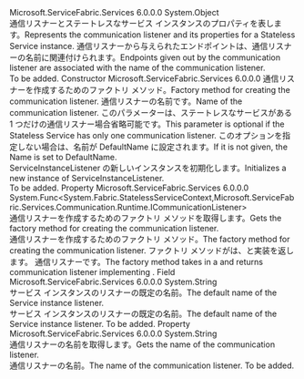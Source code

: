 <Type Name="ServiceInstanceListener" FullName="Microsoft.ServiceFabric.Services.Communication.Runtime.ServiceInstanceListener">
  <TypeSignature Language="C#" Value="public sealed class ServiceInstanceListener" />
  <TypeSignature Language="ILAsm" Value=".class public auto ansi sealed beforefieldinit ServiceInstanceListener extends System.Object" />
  <TypeSignature Language="DocId" Value="T:Microsoft.ServiceFabric.Services.Communication.Runtime.ServiceInstanceListener" />
  <TypeSignature Language="VB.NET" Value="Public NotInheritable Class ServiceInstanceListener" />
  <TypeSignature Language="F#" Value="type ServiceInstanceListener = class" />
  <AssemblyInfo>
    <AssemblyName>Microsoft.ServiceFabric.Services</AssemblyName>
    <AssemblyVersion>6.0.0.0</AssemblyVersion>
  </AssemblyInfo>
  <Base>
    <BaseTypeName>System.Object</BaseTypeName>
  </Base>
  <Interfaces />
  <Docs>
    <summary>
            <span data-ttu-id="e73bc-101">通信リスナーとステートレスなサービス インスタンスのプロパティを表します。</span><span class="sxs-lookup"><span data-stu-id="e73bc-101">Represents the communication listener and its properties for a Stateless Service instance.</span></span>
            <span data-ttu-id="e73bc-102">通信リスナーから与えられたエンドポイントは、通信リスナーの名前に関連付けられます。</span><span class="sxs-lookup"><span data-stu-id="e73bc-102">Endpoints given out by the communication listener are associated with the name of the communication listener.</span></span>
            </summary>
    <remarks>To be added.</remarks>
  </Docs>
  <Members>
    <Member MemberName=".ctor">
      <MemberSignature Language="C#" Value="public ServiceInstanceListener (Func&lt;System.Fabric.StatelessServiceContext,Microsoft.ServiceFabric.Services.Communication.Runtime.ICommunicationListener&gt; createCommunicationListener, string name = &quot;&quot;);" />
      <MemberSignature Language="ILAsm" Value=".method public hidebysig specialname rtspecialname instance void .ctor(class System.Func`2&lt;class System.Fabric.StatelessServiceContext, class Microsoft.ServiceFabric.Services.Communication.Runtime.ICommunicationListener&gt; createCommunicationListener, string name) cil managed" />
      <MemberSignature Language="DocId" Value="M:Microsoft.ServiceFabric.Services.Communication.Runtime.ServiceInstanceListener.#ctor(System.Func{System.Fabric.StatelessServiceContext,Microsoft.ServiceFabric.Services.Communication.Runtime.ICommunicationListener},System.String)" />
      <MemberSignature Language="VB.NET" Value="Public Sub New (createCommunicationListener As Func(Of StatelessServiceContext, ICommunicationListener), Optional name As String = &quot;&quot;)" />
      <MemberSignature Language="F#" Value="new Microsoft.ServiceFabric.Services.Communication.Runtime.ServiceInstanceListener : Func&lt;System.Fabric.StatelessServiceContext, Microsoft.ServiceFabric.Services.Communication.Runtime.ICommunicationListener&gt; * string -&gt; Microsoft.ServiceFabric.Services.Communication.Runtime.ServiceInstanceListener" Usage="new Microsoft.ServiceFabric.Services.Communication.Runtime.ServiceInstanceListener (createCommunicationListener, name)" />
      <MemberType>Constructor</MemberType>
      <AssemblyInfo>
        <AssemblyName>Microsoft.ServiceFabric.Services</AssemblyName>
        <AssemblyVersion>6.0.0.0</AssemblyVersion>
      </AssemblyInfo>
      <Parameters>
        <Parameter Name="createCommunicationListener" Type="System.Func&lt;System.Fabric.StatelessServiceContext,Microsoft.ServiceFabric.Services.Communication.Runtime.ICommunicationListener&gt;" />
        <Parameter Name="name" Type="System.String" />
      </Parameters>
      <Docs>
        <param name="createCommunicationListener"><span data-ttu-id="e73bc-103">通信リスナーを作成するためのファクトリ メソッド。</span><span class="sxs-lookup"><span data-stu-id="e73bc-103">Factory method for creating the communication listener.</span></span></param>
        <param name="name"><span data-ttu-id="e73bc-104">通信リスナーの名前です。</span><span class="sxs-lookup"><span data-stu-id="e73bc-104">Name of the communication listener.</span></span> <span data-ttu-id="e73bc-105">このパラメーターは、ステートレスなサービスがある 1 つだけの通信リスナー場合省略可能です。</span><span class="sxs-lookup"><span data-stu-id="e73bc-105">This parameter is optional if the Stateless Service has only one communication listener.</span></span> <span data-ttu-id="e73bc-106">このオプションを指定しない場合は、名前が DefaultName に設定されます。</span><span class="sxs-lookup"><span data-stu-id="e73bc-106">If it is not given, the Name is set to DefaultName.</span></span></param>
        <summary>
            <span data-ttu-id="e73bc-107">ServiceInstanceListener の新しいインスタンスを初期化します。</span><span class="sxs-lookup"><span data-stu-id="e73bc-107">Initializes a new instance of ServiceInstanceListener.</span></span>
            </summary>
        <remarks>To be added.</remarks>
      </Docs>
    </Member>
    <Member MemberName="CreateCommunicationListener">
      <MemberSignature Language="C#" Value="public Func&lt;System.Fabric.StatelessServiceContext,Microsoft.ServiceFabric.Services.Communication.Runtime.ICommunicationListener&gt; CreateCommunicationListener { get; }" />
      <MemberSignature Language="ILAsm" Value=".property instance class System.Func`2&lt;class System.Fabric.StatelessServiceContext, class Microsoft.ServiceFabric.Services.Communication.Runtime.ICommunicationListener&gt; CreateCommunicationListener" />
      <MemberSignature Language="DocId" Value="P:Microsoft.ServiceFabric.Services.Communication.Runtime.ServiceInstanceListener.CreateCommunicationListener" />
      <MemberSignature Language="VB.NET" Value="Public ReadOnly Property CreateCommunicationListener As Func(Of StatelessServiceContext, ICommunicationListener)" />
      <MemberSignature Language="F#" Value="member this.CreateCommunicationListener : Func&lt;System.Fabric.StatelessServiceContext, Microsoft.ServiceFabric.Services.Communication.Runtime.ICommunicationListener&gt;" Usage="Microsoft.ServiceFabric.Services.Communication.Runtime.ServiceInstanceListener.CreateCommunicationListener" />
      <MemberType>Property</MemberType>
      <AssemblyInfo>
        <AssemblyName>Microsoft.ServiceFabric.Services</AssemblyName>
        <AssemblyVersion>6.0.0.0</AssemblyVersion>
      </AssemblyInfo>
      <ReturnValue>
        <ReturnType>System.Func&lt;System.Fabric.StatelessServiceContext,Microsoft.ServiceFabric.Services.Communication.Runtime.ICommunicationListener&gt;</ReturnType>
      </ReturnValue>
      <Docs>
        <summary>
          <para><span data-ttu-id="e73bc-108">通信リスナーを作成するためのファクトリ メソッドを取得します。</span><span class="sxs-lookup"><span data-stu-id="e73bc-108">Gets the factory method for creating the communication listener.</span></span></para>
        </summary>
        <value>
          <para><span data-ttu-id="e73bc-109">通信リスナーを作成するためのファクトリ メソッド。</span><span class="sxs-lookup"><span data-stu-id="e73bc-109">The factory method for creating the communication listener.</span></span></para>
        </value>
        <remarks>
          <para><span data-ttu-id="e73bc-110">ファクトリ メソッドがは、<see cref="T:System.Fabric.StatelessServiceContext" />と実装を返します。 通信リスナー<see cref="T:Microsoft.ServiceFabric.Services.Communication.Runtime.ICommunicationListener" />です。</span><span class="sxs-lookup"><span data-stu-id="e73bc-110">The factory method takes in a <see cref="T:System.Fabric.StatelessServiceContext" /> and returns communication listener implementing <see cref="T:Microsoft.ServiceFabric.Services.Communication.Runtime.ICommunicationListener" />.</span></span></para>
        </remarks>
      </Docs>
    </Member>
    <Member MemberName="DefaultName">
      <MemberSignature Language="C#" Value="public const string DefaultName;" />
      <MemberSignature Language="ILAsm" Value=".field public static literal string DefaultName" />
      <MemberSignature Language="DocId" Value="F:Microsoft.ServiceFabric.Services.Communication.Runtime.ServiceInstanceListener.DefaultName" />
      <MemberSignature Language="VB.NET" Value="Public Const DefaultName As String " />
      <MemberSignature Language="F#" Value="val mutable DefaultName : string" Usage="Microsoft.ServiceFabric.Services.Communication.Runtime.ServiceInstanceListener.DefaultName" />
      <MemberType>Field</MemberType>
      <AssemblyInfo>
        <AssemblyName>Microsoft.ServiceFabric.Services</AssemblyName>
        <AssemblyVersion>6.0.0.0</AssemblyVersion>
      </AssemblyInfo>
      <ReturnValue>
        <ReturnType>System.String</ReturnType>
      </ReturnValue>
      <Docs>
        <summary>
          <para><span data-ttu-id="e73bc-111">サービス インスタンスのリスナーの既定の名前。</span><span class="sxs-lookup"><span data-stu-id="e73bc-111">The default name of the Service instance listener.</span></span></para>
        </summary>
        <returns>
          <para><span data-ttu-id="e73bc-112">サービス インスタンスのリスナーの既定の名前。</span><span class="sxs-lookup"><span data-stu-id="e73bc-112">The default name of the Service instance listener.</span></span></para>
        </returns>
        <remarks>To be added.</remarks>
      </Docs>
    </Member>
    <Member MemberName="Name">
      <MemberSignature Language="C#" Value="public string Name { get; }" />
      <MemberSignature Language="ILAsm" Value=".property instance string Name" />
      <MemberSignature Language="DocId" Value="P:Microsoft.ServiceFabric.Services.Communication.Runtime.ServiceInstanceListener.Name" />
      <MemberSignature Language="VB.NET" Value="Public ReadOnly Property Name As String" />
      <MemberSignature Language="F#" Value="member this.Name : string" Usage="Microsoft.ServiceFabric.Services.Communication.Runtime.ServiceInstanceListener.Name" />
      <MemberType>Property</MemberType>
      <AssemblyInfo>
        <AssemblyName>Microsoft.ServiceFabric.Services</AssemblyName>
        <AssemblyVersion>6.0.0.0</AssemblyVersion>
      </AssemblyInfo>
      <ReturnValue>
        <ReturnType>System.String</ReturnType>
      </ReturnValue>
      <Docs>
        <summary>
          <para><span data-ttu-id="e73bc-113">通信リスナーの名前を取得します。</span><span class="sxs-lookup"><span data-stu-id="e73bc-113">Gets the name of the communication listener.</span></span></para>
        </summary>
        <value>
          <para><span data-ttu-id="e73bc-114">通信リスナーの名前。</span><span class="sxs-lookup"><span data-stu-id="e73bc-114">The name of the communication listener.</span></span></para>
        </value>
        <remarks>To be added.</remarks>
      </Docs>
    </Member>
  </Members>
</Type>